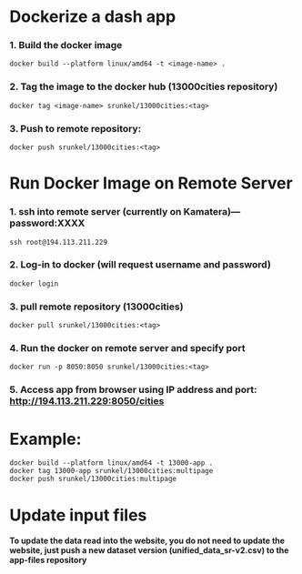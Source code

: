 # Dockerize a dash app
### 1.	Build the docker image
    docker build --platform linux/amd64 -t <image-name> .
### 2.	Tag the image to the docker hub (13000cities repository)
    docker tag <image-name> srunkel/13000cities:<tag>
### 3.	Push to remote repository:
    docker push srunkel/13000cities:<tag>

# Run Docker Image on Remote Server
### 1.	ssh into remote server (currently on Kamatera)— password:XXXX
    ssh root@194.113.211.229
### 2.	Log-in to docker (will request username and password)
    docker login
### 3.	pull remote repository (13000cities)
    docker pull srunkel/13000cities:<tag>
### 4.	Run the docker on remote server and specify port
    docker run -p 8050:8050 srunkel/13000cities:<tag>
### 5.	Access app from browser using IP address and port: http://194.113.211.229:8050/cities


# Example:
    docker build --platform linux/amd64 -t 13000-app .
    docker tag 13000-app srunkel/13000cities:multipage
    docker push srunkel/13000cities:multipage


# Update input files
#### To update the data read into the website, you do not need to update the website, just push a new dataset version (unified_data_sr-v2.csv) to the app-files repository
